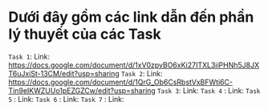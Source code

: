 # Dưới đây gồm các link dẫn đến phần lý thuyết của các Task

`Task 1`:
    Link: https://docs.google.com/document/d/1xV0zpvBO6xKi27ITXL3iiPHNh5J8JXT6uJxiSt-13CM/edit?usp=sharing
`Task 2`:
    Link: https://docs.google.com/document/d/1QrG_Ob6CsRbstVxBFWti6C-Tin9eIKWZUUo1pEZGZCw/edit?usp=sharing
`Task 3`:
    Link: 
`Task 4` :
    Link: 
`Task 5` : 
    Link:
`Task 6` :
    Link:
`Task 7` :
    Link:

